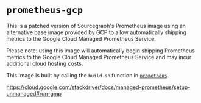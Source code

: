 # `prometheus-gcp`
This is a patched version of Sourcegraoh's Prometheus image using an alternative base image provided by GCP to allow automatically shipping metrics to the Google Cloud Managed Prometheus Service.

Please note: using this image will automatically begin shipping Prometheus metrics to the Google Cloud Managed Prometheus Service and may incur additional cloud hosting costs.

This image is built by calling the `build.sh` function in [`prometheus`](../prometheus/README.md).

https://cloud.google.com/stackdriver/docs/managed-prometheus/setup-unmanaged#run-gmp
